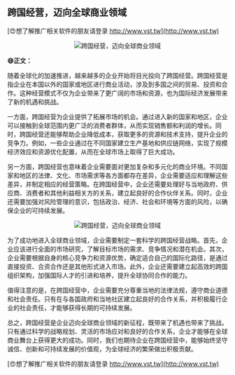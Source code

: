 ## **跨国经营，迈向全球商业领域**

[😍想了解推广相关软件的朋友请登录 http://www.vst.tw](http://www.vst.tw)

 <center><img src="https://vst.tw/MP4/tuiguang/png/6.png" alt="跨国经营，迈向全球商业领域"></center>

**😄正文：**

随着全球化的加速推进，越来越多的企业开始将目光投向了跨国经营。跨国经营是指企业在本国以外的国家或地区进行商业活动，涉及到多国之间的贸易、投资和合作。这种经营模式不仅为企业带来了更广阔的市场和资源，也为国际经济发展带来了新的机遇和挑战。

一方面，跨国经营为企业提供了拓展市场的机会。通过进入新的国家和地区，企业可以接触到全球范围内更广泛的消费者群体，从而实现销售额和利润的增长。同时，跨国经营还能够帮助企业降低成本，获取更多的资源和技术支持，提升企业的竞争力。例如，一些企业通过在不同国家建立生产基地和供应链网络，实现了规模经济效应和资源优化配置，从而在全球市场上取得了巨大成功。

另一方面，跨国经营也意味着企业需要面对更加复杂和多元化的商业环境。不同国家和地区的法律、文化、市场需求等各方面都存在差异，企业需要适应和理解这些差异，并制定相应的经营策略。在跨国经营中，企业还需要处理好与当地政府、供应商、消费者和其他利益相关方的关系，建立起良好的合作伙伴关系。同时，企业还需要加强对风险管理的意识，包括政治、经济、社会和环境等方面的风险，以确保企业的可持续发展。

 <center><img src="https://vst.tw/MP4/tuiguang/png/6.png" alt="跨国经营，迈向全球商业领域"></center>

为了成功地进入全球商业领域，企业需要制定一套科学的跨国经营战略。首先，企业应该进行全面的市场研究，了解目标市场的需求、竞争情况和潜在机会。其次，企业需要根据自身的核心竞争力和资源优势，确定适合自己的国际化路径，是通过直接投资、合资合作还是其他形式进入市场。此外，企业还需要建立起高效的跨国组织架构，加强国际人才的引进和培养，提升全球协同合作的能力。

值得注意的是，在跨国经营中，企业需要充分尊重当地的法律法规，遵守商业道德和社会责任。只有在与各国政府和当地社区建立起良好的合作关系，并积极履行企业的社会责任，才能够获得长期的可持续发展。

总之，跨国经营是企业迈向全球商业领域的新征程，既带来了机遇也带来了挑战。只有通过科学的战略规划、灵活的市场应对和良好的合作关系，企业才能够在全球商业舞台上获得更大的成功。同时，我们也期待企业在跨国经营中，能够始终坚守诚信、创新和可持续发展的价值观，为全球经济的繁荣做出积极贡献。

[😍想了解推广相关软件的朋友请登录 http://www.vst.tw](http://www.vst.tw)



